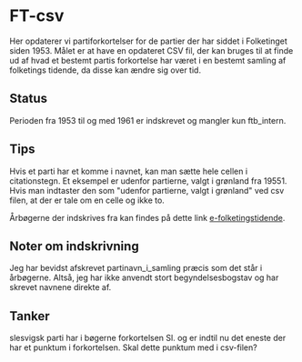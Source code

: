 # FT-csv
Her opdaterer vi partiforkortelser for de partier der har siddet i Folketinget siden 1953. 
Målet er at have en opdateret CSV fil, der kan bruges til at finde ud af hvad et bestemt partis forkortelse har været i en bestemt samling af folketings tidende, da disse kan ændre sig over tid.  

## Status
Perioden fra 1953 til og med 1961 er indskrevet og mangler kun ftb_intern.

## Tips
Hvis et parti har et komme i navnet, kan man sætte hele cellen i citationstegn. Et eksempel er udenfor partierne, valgt i grønland fra 19551. Hvis man indtaster den som "udenfor partierne, valgt i grønland" ved csv filen, at der er tale om en celle og ikke to.

Årbøgerne der indskrives fra kan findes på dette link [e-folketingstidende](https://www.folketingstidende.dk/da/e-folketingstidende).

## Noter om indskrivning
Jeg har bevidst afskrevet partinavn_i_samling præcis som det står i årbøgerne. Altså, jeg har ikke anvendt stort begyndelsesbogstav og har skrevet navnene direkte af.

## Tanker
slesvigsk parti har i bøgerne forkortelsen Sl. og er indtil nu det eneste der har et punktum i forkortelsen. Skal dette punktum med i csv-filen?
